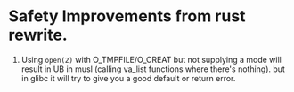 # Safety Improvements from rust rewrite.

1. Using `open(2)` with O_TMPFILE/O_CREAT but not supplying a mode will result in UB in musl (calling va_list functions where there's nothing). but in glibc it will try to give you a good default or return error.
